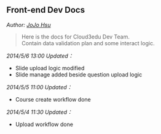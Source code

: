 ## Front-end Dev Docs
*Author: [JoJo Hsu](<mailto: jiaweixu@cloud3edu.com>)*

> Here is the docs for Cloud3edu Dev Team.  
> Contain data validation plan and some interact logic.

*2014/5/6 13:00 Updated：*

* Slide upload logic modified
* Slide manage added beside question upload logic

*2014/5/5 11:00 Updated：*

* Course create workflow done

*2014/5/4 11:30 Updated：*

* Upload workflow done

